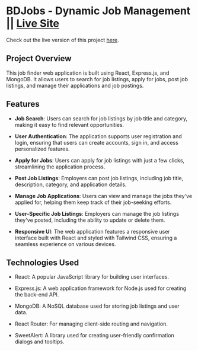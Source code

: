# BDJobs - Dynamic Job Management || [Live Site](https://a-11-62f53.web.app)

Check out the live version of this project [here](https://a-11-62f53.web.app/).

## Project Overview

This job finder web application is built using React, Express.js, and MongoDB. It allows users to search for job listings, apply for jobs, post job listings, and manage their applications and job postings.

## Features

- **Job Search**: Users can search for job listings by job title and category, making it easy to find relevant opportunities.

- **User Authentication**: The application supports user registration and login, ensuring that users can create accounts, sign in, and access personalized features.

- **Apply for Jobs**: Users can apply for job listings with just a few clicks, streamlining the application process.

- **Post Job Listings**: Employers can post job listings, including job title, description, category, and application details.

- **Manage Job Applications**: Users can view and manage the jobs they've applied for, helping them keep track of their job-seeking efforts.

- **User-Specific Job Listings**: Employers can manage the job listings they've posted, including the ability to update or delete them.

- **Responsive UI**: The web application features a responsive user interface built with React and styled with Tailwind CSS, ensuring a seamless experience on various devices.

## Technologies Used

- React: A popular JavaScript library for building user interfaces.

- Express.js: A web application framework for Node.js used for creating the back-end API.

- MongoDB: A NoSQL database used for storing job listings and user data.

- React Router: For managing client-side routing and navigation.

- SweetAlert: A library used for creating user-friendly confirmation dialogs and tooltips.
